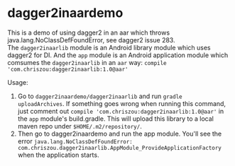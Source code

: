 # dagger2inaardemo
This is a demo of using dagger2 in an aar which throws java.lang.NoClassDefFoundError, see dagger2 issue 283.  
The `dagger2inaarlib` module is an Android library module which uses dagger2 for DI. And the `app` module is an Android application module which comsumes the `dagger2inaarlib` in an `aar` way: `compile 'com.chriszou:dagger2inaarlib:1.0@aar'`  

Usage:  
1. Go to `dagger2inaardemo/dagger2inaarlib` and run `gradle uploadArchives`. If something goes wrong when running this command, just comment out `compile 'com.chriszou:dagger2inaarlib:1.0@aar'` in the `app` module's build.gradle. This will upload this library to a local maven repo under `$HOME/.m2/repository/`.  
2. Then go to dagger2inaardemo and run the app module. You'll see the error `java.lang.NoClassDefFoundError: com.chriszou.dagger2inaarlib.AppModule_ProvideApplicationFactory` when the application starts.
